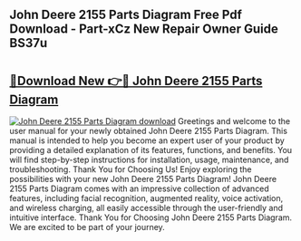 ## John Deere 2155 Parts Diagram Free Pdf Download - Part-xCz New Repair Owner Guide BS37u

# <h2><a href="http://dftlan.blite.top/?on=John+Deere+2155+Parts+Diagram">🔗Download New 👉🔴 John Deere 2155 Parts Diagram</a></h2>

[![John Deere 2155 Parts Diagram download](https://i.imgur.com/lujVjoI.png)](http://dftlan.blite.top/?on=John+Deere+2155+Parts+Diagram)
Greetings and welcome to the user manual for your newly obtained John Deere 2155 Parts Diagram. This manual is intended to help you become an expert user of your product by providing a detailed explanation of its features, functions, and benefits. You will find step-by-step instructions for installation, usage, maintenance, and troubleshooting. Thank You for Choosing Us! Enjoy exploring the possibilities with your new John Deere 2155 Parts Diagram! John Deere 2155 Parts Diagram comes with an impressive collection of advanced features, including facial recognition, augmented reality, voice activation, and wireless charging, all easily accessible through the user-friendly and intuitive interface. Thank You for Choosing John Deere 2155 Parts Diagram. We are excited to be part of your journey.
